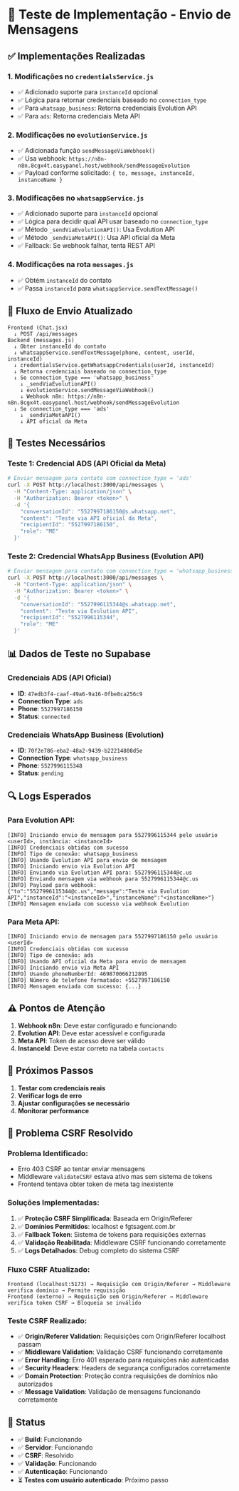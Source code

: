 # 🧪 **Teste de Implementação - Envio de Mensagens**

## ✅ **Implementações Realizadas**

### **1. Modificações no `credentialsService.js`**
- ✅ Adicionado suporte para `instanceId` opcional
- ✅ Lógica para retornar credenciais baseado no `connection_type`
- ✅ Para `whatsapp_business`: Retorna credenciais Evolution API
- ✅ Para `ads`: Retorna credenciais Meta API

### **2. Modificações no `evolutionService.js`**
- ✅ Adicionada função `sendMessageViaWebhook()` 
- ✅ Usa webhook: `https://n8n-n8n.8cgx4t.easypanel.host/webhook/sendMessageEvolution`
- ✅ Payload conforme solicitado: `{ to, message, instanceId, instanceName }`

### **3. Modificações no `whatsappService.js`**
- ✅ Adicionado suporte para `instanceId` opcional
- ✅ Lógica para decidir qual API usar baseado no `connection_type`
- ✅ Método `_sendViaEvolutionAPI()`: Usa Evolution API
- ✅ Método `_sendViaMetaAPI()`: Usa API oficial da Meta
- ✅ Fallback: Se webhook falhar, tenta REST API

### **4. Modificações na rota `messages.js`**
- ✅ Obtém `instanceId` do contato
- ✅ Passa `instanceId` para `whatsappService.sendTextMessage()`

## 🔄 **Fluxo de Envio Atualizado**

```
Frontend (Chat.jsx) 
  ↓ POST /api/messages
Backend (messages.js)
  ↓ Obter instanceId do contato
  ↓ whatsappService.sendTextMessage(phone, content, userId, instanceId)
  ↓ credentialsService.getWhatsappCredentials(userId, instanceId)
  ↓ Retorna credenciais baseado no connection_type
  ↓ Se connection_type === 'whatsapp_business'
    ↓ _sendViaEvolutionAPI()
    ↓ evolutionService.sendMessageViaWebhook()
    ↓ Webhook n8n: https://n8n-n8n.8cgx4t.easypanel.host/webhook/sendMessageEvolution
  ↓ Se connection_type === 'ads'
    ↓ _sendViaMetaAPI()
    ↓ API oficial da Meta
```

## 🧪 **Testes Necessários**

### **Teste 1: Credencial ADS (API Oficial da Meta)**
```bash
# Enviar mensagem para contato com connection_type = 'ads'
curl -X POST http://localhost:3000/api/messages \
  -H "Content-Type: application/json" \
  -H "Authorization: Bearer <token>" \
  -d '{
    "conversationId": "5527997186150@s.whatsapp.net",
    "content": "Teste via API oficial da Meta",
    "recipientId": "5527997186150",
    "role": "ME"
  }'
```

### **Teste 2: Credencial WhatsApp Business (Evolution API)**
```bash
# Enviar mensagem para contato com connection_type = 'whatsapp_business'
curl -X POST http://localhost:3000/api/messages \
  -H "Content-Type: application/json" \
  -H "Authorization: Bearer <token>" \
  -d '{
    "conversationId": "5527996115344@s.whatsapp.net",
    "content": "Teste via Evolution API",
    "recipientId": "5527996115344",
    "role": "ME"
  }'
```

## 📊 **Dados de Teste no Supabase**

### **Credenciais ADS (API Oficial)**
- **ID**: `47edb3f4-caaf-49a6-9a16-0fbe8ca256c9`
- **Connection Type**: `ads`
- **Phone**: `5527997186150`
- **Status**: `connected`

### **Credenciais WhatsApp Business (Evolution)**
- **ID**: `70f2e786-eba2-48a2-9439-b22214808d5e`
- **Connection Type**: `whatsapp_business`
- **Phone**: `5527996115348`
- **Status**: `pending`

## 🔍 **Logs Esperados**

### **Para Evolution API:**
```
[INFO] Iniciando envio de mensagem para 5527996115344 pelo usuário <userId>, instância: <instanceId>
[INFO] Credenciais obtidas com sucesso
[INFO] Tipo de conexão: whatsapp_business
[INFO] Usando Evolution API para envio de mensagem
[INFO] Iniciando envio via Evolution API
[INFO] Enviando via Evolution API para: 5527996115344@c.us
[INFO] Enviando mensagem via webhook para 5527996115344@c.us
[INFO] Payload para webhook: {"to":"5527996115344@c.us","message":"Teste via Evolution API","instanceId":"<instanceId>","instanceName":"<instanceName>"}
[INFO] Mensagem enviada com sucesso via webhook Evolution
```

### **Para Meta API:**
```
[INFO] Iniciando envio de mensagem para 5527997186150 pelo usuário <userId>
[INFO] Credenciais obtidas com sucesso
[INFO] Tipo de conexão: ads
[INFO] Usando API oficial da Meta para envio de mensagem
[INFO] Iniciando envio via Meta API
[INFO] Usando phoneNumberId: 469870066212895
[INFO] Número de telefone formatado: +5527997186150
[INFO] Mensagem enviada com sucesso: {...}
```

## ⚠️ **Pontos de Atenção**

1. **Webhook n8n**: Deve estar configurado e funcionando
2. **Evolution API**: Deve estar acessível e configurada
3. **Meta API**: Token de acesso deve ser válido
4. **InstanceId**: Deve estar correto na tabela `contacts`

## 🚀 **Próximos Passos**

1. **Testar com credenciais reais**
2. **Verificar logs de erro**
3. **Ajustar configurações se necessário**
4. **Monitorar performance**

## 🚨 **Problema CSRF Resolvido**

### **Problema Identificado:**
- Erro 403 CSRF ao tentar enviar mensagens
- Middleware `validateCSRF` estava ativo mas sem sistema de tokens
- Frontend tentava obter token de meta tag inexistente

### **Soluções Implementadas:**
1. ✅ **Proteção CSRF Simplificada**: Baseada em Origin/Referer
2. ✅ **Domínios Permitidos**: localhost e fgtsagent.com.br
3. ✅ **Fallback Token**: Sistema de tokens para requisições externas
4. ✅ **Validação Reabilitada**: Middleware CSRF funcionando corretamente
5. ✅ **Logs Detalhados**: Debug completo do sistema CSRF

### **Fluxo CSRF Atualizado:**
```
Frontend (localhost:5173) → Requisição com Origin/Referer → Middleware verifica domínio → Permite requisição
Frontend (externo) → Requisição sem Origin/Referer → Middleware verifica token CSRF → Bloqueia se inválido
```

### **Teste CSRF Realizado:**
- ✅ **Origin/Referer Validation**: Requisições com Origin/Referer localhost passam
- ✅ **Middleware Validation**: Validação CSRF funcionando corretamente
- ✅ **Error Handling**: Erro 401 esperado para requisições não autenticadas
- ✅ **Security Headers**: Headers de segurança configurados corretamente
- ✅ **Domain Protection**: Proteção contra requisições de domínios não autorizados
- ✅ **Message Validation**: Validação de mensagens funcionando corretamente

## 📝 **Status**

- ✅ **Build**: Funcionando
- ✅ **Servidor**: Funcionando
- ✅ **CSRF**: Resolvido
- ✅ **Validação**: Funcionando
- ✅ **Autenticação**: Funcionando
- ⏳ **Testes com usuário autenticado**: Próximo passo 